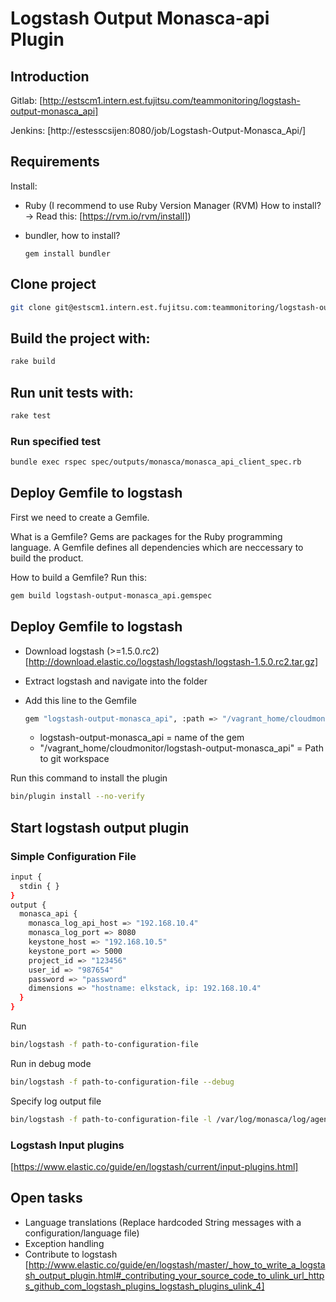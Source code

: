 # Logstash Output Monasca-api Plugin
## Introduction
Gitlab: [http://estscm1.intern.est.fujitsu.com/teammonitoring/logstash-output-monasca_api]

Jenkins: [http://estesscsijen:8080/job/Logstash-Output-Monasca_Api/]

## Requirements
Install:
* Ruby (I recommend to use Ruby Version Manager (RVM) How to install? -> Read this: [https://rvm.io/rvm/install])
* bundler, how to install?

  ```
  gem install bundler
  ```

## Clone project
```bash
git clone git@estscm1.intern.est.fujitsu.com:teammonitoring/logstash-output-monasca_api.git
```

## Build the project with:
```bash
rake build
```

## Run unit tests with:
```bash
rake test
```

### Run specified test
```bash
bundle exec rspec spec/outputs/monasca/monasca_api_client_spec.rb
```

## Deploy Gemfile to logstash

First we need to create a Gemfile.

What is a Gemfile? Gems are packages for the Ruby programming language. A Gemfile defines all dependencies which are neccessary to build the product.

How to build a Gemfile? Run this:
```bash
gem build logstash-output-monasca_api.gemspec
```

## Deploy Gemfile to logstash

* Download logstash (>=1.5.0.rc2) [http://download.elastic.co/logstash/logstash/logstash-1.5.0.rc2.tar.gz]
* Extract logstash and navigate into the folder
* Add this line to the Gemfile

  ```bash
  gem "logstash-output-monasca_api", :path => "/vagrant_home/cloudmonitor/logstash-output-monasca_api"
  ```
  * logstash-output-monasca_api = name of the gem
  * "/vagrant_home/cloudmonitor/logstash-output-monasca_api" = Path to git workspace

Run this command to install the plugin
```bash
bin/plugin install --no-verify
```

## Start logstash output plugin
### Simple Configuration File
```bash
input {
  stdin { }
}
output {
  monasca_api {
    monasca_log_api_host => "192.168.10.4"
    monasca_log_port => 8080
    keystone_host => "192.168.10.5"
    keystone_port => 5000
    project_id => "123456"
    user_id => "987654"
    password => "password"
    dimensions => "hostname: elkstack, ip: 192.168.10.4"
  }
}
```
Run
```bash
bin/logstash -f path-to-configuration-file
```

Run in debug mode
```bash
bin/logstash -f path-to-configuration-file --debug
```

Specify log output file
```bash
bin/logstash -f path-to-configuration-file -l /var/log/monasca/log/agent/test-log-agent.log
```
### Logstash Input plugins
[https://www.elastic.co/guide/en/logstash/current/input-plugins.html]

## Open tasks
* Language translations (Replace hardcoded String messages with a configuration/language file)
* Exception handling
* Contribute to logstash [http://www.elastic.co/guide/en/logstash/master/_how_to_write_a_logstash_output_plugin.html#_contributing_your_source_code_to_ulink_url_https_github_com_logstash_plugins_logstash_plugins_ulink_4]